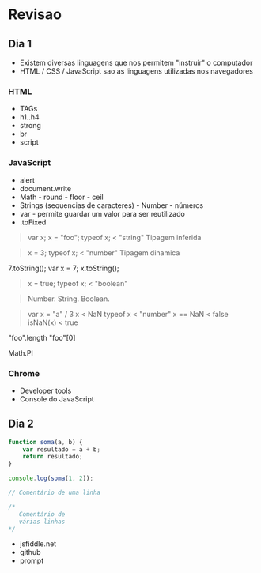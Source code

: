 # Revisao

## Dia 1

- Existem diversas linguagens que nos permitem "instruir" o computador
- HTML / CSS / JavaScript sao as linguagens utilizadas nos navegadores

### HTML
- TAGs <tag> </tag>
- h1..h4
- strong
- br
- script

### JavaScript
- alert
- document.write
- Math - round - floor - ceil
- Strings (sequencias de caracteres) - Number - números
- var - permite guardar um valor para ser reutilizado
- .toFixed

> var x;
> x = "foo";
> typeof x;
< "string"
Tipagem inferida

> x = 3;
> typeof x;
< "number"
Tipagem dinamica

7.toString();
var x = 7;
x.toString();

> x = true;
> typeof x;
< "boolean"

> Number.
> String.
> Boolean.

> var x = "a" / 3
> x
< NaN
> typeof x
< "number"
> x == NaN
< false
> isNaN(x)
< true

"foo".length
"foo"[0]

Math.PI


### Chrome
- Developer tools
- Console do JavaScript

## Dia 2
```js
function soma(a, b) {
    var resultado = a + b;
    return resultado;
}

console.log(soma(1, 2));

// Comentário de uma linha

/*
   Comentário de
   várias linhas
*/
```

- jsfiddle.net
- github
- prompt
